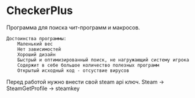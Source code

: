 # CheckerPlus
Программа для поиска чит-программ и макросов.

	Достоинства программы: 
		Маленький вес  
		Нет зависимостей  
		Хороший дизайн  
		Быстрый и оптимизированный поиск, не нагружающий систему игрока  
		Содержит в себе большое количество полезных программ  
		Открытый исходный код - отсуствие вирусов  

Перед работой нужно внести свой steam api ключ.
Steam -> SteamGetProfile -> steamkey

